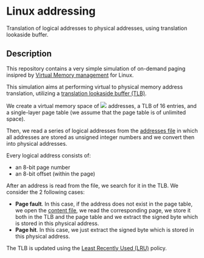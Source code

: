 # Linux addressing
Translation of logical addresses to physical addresses, using translation lookaside buffer.

## Description
This repository contains a very simple simulation of on-demand paging insipred by [Virtual Memory management](https://en.wikipedia.org/wiki/Virtual_memory) for Linux.

This simulation aims at performing virtual to physical memory address translation, utilizing a [translation lookaside buffer (TLB)](https://en.wikipedia.org/wiki/Translation_lookaside_buffer).

We create a virtual memory space of <img src="https://render.githubusercontent.com/render/math?math=2^16"> addresses, a TLB of 16 entries, and a single-layer page table (we assume that the page table is of unlimited space).

Then, we read a series of logical addresses from the [addresses file](/files/addresses.txt) in which all addresses are stored as unsigned integer numbers and we convert then into physical addresses.

Every logical address consists of:
* an 8-bit page number
* an 8-bit offset (within the page)

After an address is read from the file, we search for it in the TLB. We consider the 2 following cases:
* <b>Page fault</b>. In this case, if the address does not exist in the page table, we open the [content file](/files/BACKING_STORE.bin), we read the corresponding page, we store it both in the TLB and the page table and we extract the signed byte which is stored in this physical address.
* <b>Page hit</b>. In this case, we just extract the signed byte which is stored in this physical address.

The TLB is updated using the [Least Recently Used (LRU)](https://en.wikipedia.org/wiki/Cache_replacement_policies#Least_recently_used_(LRU)) policy.
